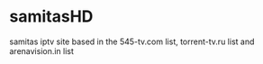 # samitasHD
samitas iptv site based in the 545-tv.com list, torrent-tv.ru list and arenavision.in list
